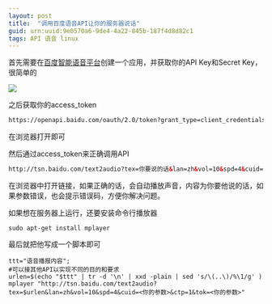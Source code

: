 ```yaml
---
layout: post
title:  "调用百度语音API让你的服务器说话"
guid: urn:uuid:9e0570a6-9de4-4a22-845b-187f4d8d82c1
tags: API 语音 linux
---
```

首先需要在[百度智能语音平台](https://login.bce.baidu.com/)创建一个应用，并获取你的API Key和Secret Key，很简单的

![](https://i.loli.net/2018/10/23/5bceb47bea9c4.png)

之后获取你的access_token

```html
https://openapi.baidu.com/oauth/2.0/token?grant_type=client_credentials&client_id=<API-key>&client_secret=<Secret Key>
```

在浏览器打开即可

然后通过access_token来正确调用API

```html
http://tsn.baidu.com/text2audio?tex=你要说的话&lan=zh&vol=10&spd=4&cuid=<Api-key>&ctp=1&tok=<access_token>
```

在浏览器中打开链接，如果正确的话，会自动播放声音，内容为你要他说的话，如果参数错误，也会提示错误码，方便你解决问题。

如果想在服务器上运行，还要安装命令行播放器

```shell
sudo apt-get install mplayer
```

最后就把他写成一个脚本即可

```shell
ttt="语音播报内容";
#可以接其他API以实现不同的目的和要求
urlen=$(echo "$ttt" | tr -d '\n' | xxd -plain | sed 's/\(..\)/%\1/g' )
mplayer "http://tsn.baidu.com/text2audio?tex=$urlen&lan=zh&vol=10&spd=4&cuid=<你的参数>&ctp=1&tok=<你的参数>"
```


